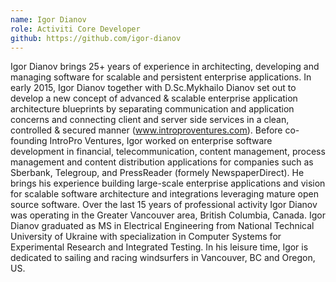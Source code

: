 ```yaml
--- 
name: Igor Dianov
role: Activiti Core Developer
github: https://github.com/igor-dianov
---
```


Igor Dianov brings 25+ years of experience in architecting, developing and managing software for scalable and persistent enterprise applications. In early 2015, Igor Dianov together with D.Sc.Mykhailo Dianov set out to develop a new concept of advanced & scalable enterprise application architecture blueprints by separating communication and application concerns and connecting client and server side services in a clean, controlled & secured manner (www.introproventures.com). Before co-founding IntroPro Ventures, Igor worked on enterprise software development in financial, telecommunication, content management, process management and content distribution applications for companies such as Sberbank, Telegroup, and PressReader (formely NewspaperDirect). He brings his experience building large-scale enterprise applications and vision for scalable software architecture and integrations leveraging mature open source software. Over the last 15 years of professional activity Igor Dianov was operating in the Greater Vancouver area, British Columbia, Canada. Igor Dianov graduated as MS in Electrical Engineering from National Technical University of Ukraine with specialization in Computer Systems for Experimental Research and Integrated Testing. In his leisure time, Igor is dedicated to sailing and racing windsurfers in Vancouver, BC and Oregon, US.
